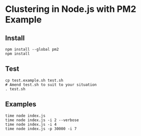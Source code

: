 # Clustering in Node.js with PM2 Example

## Install

```shell
npm install --global pm2
npm install
```

## Test

```shell
cp test.example.sh test.sh
# Amend test.sh to suit to your situation
. test.sh
```

## Examples

```shell
time node index.js
time node index.js -i 2 --verbose
time node index.js -i 4
time node index.js -p 30000 -i 7
```
